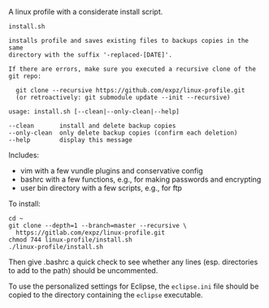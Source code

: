 A linux profile with a considerate install script.

```
install.sh

installs profile and saves existing files to backups copies in the same
directory with the suffix '-replaced-[DATE]'.

If there are errors, make sure you executed a recursive clone of the git repo:

  git clone --recursive https://github.com/expz/linux-profile.git
  (or retroactively: git submodule update --init --recursive)

usage: install.sh [--clean|--only-clean|--help]

--clean       install and delete backup copies
--only-clean  only delete backup copies (confirm each deletion)
--help        display this message
```

Includes:

* vim with a few vundle plugins and conservative config
* bashrc with a few functions, e.g., for making passwords and encrypting
* user bin directory with a few scripts, e.g., for ftp

To install:

```
cd ~
git clone --depth=1 --branch=master --recursive \
  https://gitlab.com/expz/linux-profile.git
chmod 744 linux-profile/install.sh
./linux-profile/install.sh
```

Then give .bashrc a quick check to see whether any lines (esp. directories to 
add to the path) should be uncommented.

To use the personalized settings for Eclipse, the `eclipse.ini` file should 
be copied to the directory containing the `eclipse` executable. 
